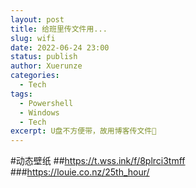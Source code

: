 ```yaml
---
layout: post
title: 给班里传文件用...
slug: wifi
date: 2022-06-24 23:00
status: publish
author: Xuerunze
categories: 
  - Tech
tags:
  - Powershell
  - Windows
  - Tech
excerpt: U盘不方便带，故用博客传文件🤣
---
```





#动态壁纸
##https://t.wss.ink/f/8plrci3tmff
###https://louie.co.nz/25th_hour/
